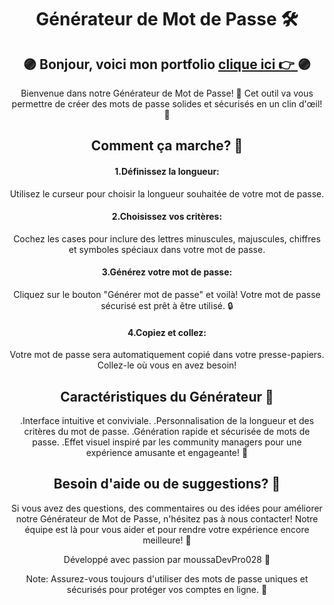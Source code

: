 
<div align="center"><h1>Générateur de Mot de Passe 🛠️</h1>

## <div align="center">🟣 Bonjour, voici mon  portfolio [clique ici 👉 ](https://28121979.github.io/PortfolioV2/) 🟣</div>

Bienvenue dans notre Générateur de Mot de Passe! 🎉 Cet outil va vous permettre de créer des mots de passe solides et sécurisés en un clin d'œil! 💪

<h2>Comment ça marche? 🚀</h2>

<h4>1.Définissez la longueur:</h4> Utilisez le curseur pour choisir la longueur souhaitée de votre mot de passe.

<h4>2.Choisissez vos critères:</h4> Cochez les cases pour inclure des lettres minuscules, majuscules, chiffres et symboles spéciaux dans votre mot de passe.

<h4>3.Générez votre mot de passe:</h4> Cliquez sur le bouton "Générer mot de passe" et voilà! Votre mot de passe sécurisé est prêt à être utilisé. 🔒

<h4>4.Copiez et collez:</h4> Votre mot de passe sera automatiquement copié dans votre presse-papiers. Collez-le où vous en avez besoin!

<h2>Caractéristiques du Générateur 🌟</h2>

.Interface intuitive et conviviale.
.Personnalisation de la longueur et des critères du mot de passe.
.Génération rapide et sécurisée de mots de passe.
.Effet visuel inspiré par les community managers pour une expérience amusante et engageante! 🎨

<h2>Besoin d'aide ou de suggestions? 🤔</h2>

Si vous avez des questions, des commentaires ou des idées pour améliorer notre Générateur de Mot de Passe, n'hésitez pas à nous contacter! Notre équipe est là pour vous aider et pour rendre votre expérience encore meilleure! 💌

Développé avec passion par moussaDevPro028 💼

Note: Assurez-vous toujours d'utiliser des mots de passe uniques et sécurisés pour protéger vos comptes en ligne. 🔐